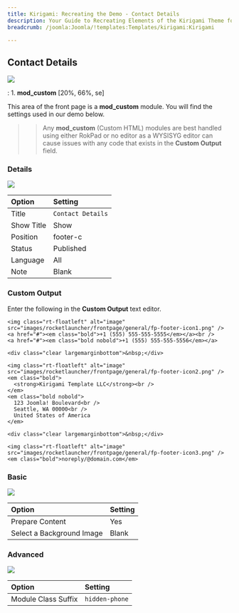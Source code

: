 ```yaml
---
title: Kirigami: Recreating the Demo - Contact Details
description: Your Guide to Recreating Elements of the Kirigami Theme for Joomla
breadcrumb: /joomla:Joomla/!templates:Templates/kirigami:Kirigami

---
```


Contact Details
----
![][demo]

:   1. **mod_custom** [20%, 66%, se]

This area of the front page is a **mod_custom** module. You will find the settings used in our demo below.

>> Any **mod_custom** (Custom HTML) modules are best handled using either RokPad or no editor as a WYSISYG editor can cause issues with any code that exists in the **Custom Output** field.

### Details
![][demo2]

| Option     | Setting           |  
| :--------- | :---------------- |  
| Title      | `Contact Details` |  
| Show Title | Show              |  
| Position   | footer-c          |  
| Status     | Published         |  
| Language   | All               |  
| Note       | Blank             |  

### Custom Output
Enter the following in the **Custom Output** text editor.

~~~
<img class="rt-floatleft" alt="image" src="images/rocketlauncher/frontpage/general/fp-footer-icon1.png" />
<a href="#"><em class="bold">+1 (555) 555-555-5555</em></a><br />
<a href="#"><em class="bold nobold">+1 (555) 555-555-5556</em></a>

<div class="clear largemarginbottom">&nbsp;</div>

<img class="rt-floatleft" alt="image" src="images/rocketlauncher/frontpage/general/fp-footer-icon2.png" />
<em class="bold">
  <strong>Kirigami Template LLC</strong><br />
</em>
<em class="bold nobold">
  123 Joomla! Boulevard<br />
  Seattle, WA 00000<br />
  United States of America
</em>

<div class="clear largemarginbottom">&nbsp;</div>

<img class="rt-floatleft" alt="image" src="images/rocketlauncher/frontpage/general/fp-footer-icon3.png" />
<em class="bold">noreply/@domain.com</em>
~~~

### Basic
![][demo3]

| Option                    | Setting |
| :------------------------ | :------ |
| Prepare Content           | Yes     |
| Select a Background Image | Blank   |

### Advanced
![][demo4]

| Option              | Setting        |  
| :------------------ | :------------- |  
| Module Class Suffix | `hidden-phone` |  

[demo]: assets/demo_6.jpeg
[demo2]: assets/contact_1.jpeg
[demo3]: assets/contact_2.jpeg
[demo4]: assets/contact_3.jpeg